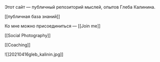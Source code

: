 Этот сайт — публичный репозиторий мыслей, опытов Глеба Калинина. 

[[публичная база знаний]]

Ко мне можно присоединиться — [[Join me]]


[[Social Photography]]

[[Coaching]]

![]20210416gleb_kalinin.jpg]]